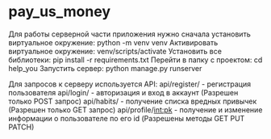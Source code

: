 # pay_us_money
Для работы серверной части приложения нужно сначала установить виртуальное окружение:
    python -m venv venv
Активировать виртуальное окружение:
    venv/scripts/activate
Установить все библиотеки:
    pip install -r requirements.txt 
Перейти в папку с проектом:
    cd help_you
Запустить сервер:
    python manage.py runserver

Для запросов к серверу используется API:
    api/register/ - регистрация пользователя
    api/login/ - авторизация и вход в аккаунт (Разрешен только POST запрос)
    api/habits/ - получение списка вредных привычек (Разрешен только GET запрос)
    api/profile/<int:pk> - получение и изменение информации о пользователе по его id (Разрешены методы GET PUT PATCH)